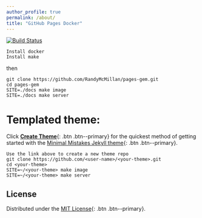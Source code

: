 ```yaml
---
author_profile: true
permalink: /about/
title: "GitHub Pages Docker"
---
```


<html>
<head>
  <link rel="stylesheet" href="/assets/css/main.css">
</head>
</html>

[![Build Status](https://travis-ci.org/RandyMcMillan/pages-gem.svg?branch=master)](https://travis-ci.org/RandyMcMillan/pages-gem)


```
Install docker
Install make
```
then

```
git clone https://github.com/RandyMcMillan/pages-gem.git
cd pages-gem
SITE=./docs make image
SITE=./docs make server
```

# Templated theme:


Click [<i class=""></i> **Create Theme**](https://github.com/randymcmillan/pages-gem-starter/generate){: .btn .btn--primary} for the quickest method of getting started with the [Minimal Mistakes Jekyll theme](https://github.com/mmistakes/minimal-mistakes){: .btn .btn--primary}.

```
Use the link above to create a new theme repo
git clone https://github.com/<user-name>/<your-theme>.git
cd <your-theme>
SITE=~/<your-theme> make image
SITE=~/<your-theme> make server
```


## License

Distributed under the [MIT License](https://raw.githubusercontent.com/RandyMcMillan/pages-gem/master/LICENSE){: .btn .btn--primary}.